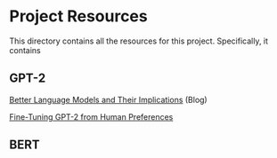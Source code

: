 # Project Resources

This directory contains all the resources for this project. Specifically, it contains

## GPT-2

[Better Language Models and Their Implications](https://openai.com/blog/better-language-models/) (Blog)

[Fine-Tuning GPT-2 from Human Preferences](https://openai.com/blog/fine-tuning-gpt-2/)

## BERT

